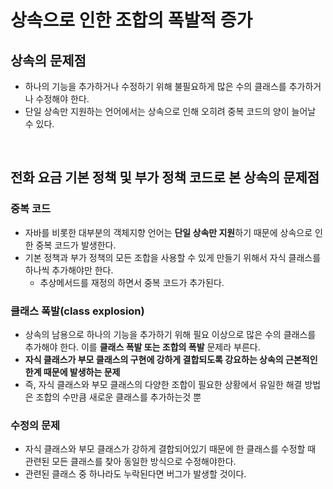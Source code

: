# 상속으로 인한 조합의 폭발적 증가

## 상속의 문제점

- 하나의 기능을 추가하거나 수정하기 위해 불필요하게 많은 수의 클래스를 추가하거나 수정해야 한다.
- 단일 상속만 지원하는 언어에서는 상속으로 인해 오히려 중복 코드의 양이 늘어날 수 있다.

</br >

## 전화 요금 기본 정책 및 부가 정책 코드로 본 상속의 문제점

### 중복 코드

- 자바를 비롯한 대부분의 객체지향 언어는 **단일 상속만 지원**하기 때문에 상속으로 인한 중복 코드가 발생한다.
- 기본 정책과 부가 정책의 모든 조합을 사용할 수 있게 만들기 위해서 자식 클래스를 하나씩 추가해야만 한다.
  - 추상메서드를 재정의 하면서 중복 코드가 추가된다.

### 클래스 폭발(class explosion)

- 상속의 남용으로 하나의 기능을 추가하기 위해 필요 이상으로 많은 수의 클래스를 추가해야 한다. 이를 **클래스 폭발 또는 조합의 폭발** 문제라 부른다.
- **자식 클래스가 부모 클래스의 구현에 강하게 결합되도록 강요하는 상속의 근본적인 한계 때문에 발생하는 문제**
- 즉, 자식 클래스와 부모 클래스의 다양한 조합이 필요한 상황에서 유일한 해결 방법은 조합의 수만큼 새로운 클래스를 추가하는것 뿐

### 수정의 문제

- 자식 클래스와 부모 클래스가 강하게 결합되어있기 때문에 한 클래스를 수정할 때 관련된 모든 클래스를 찾아 동일한 방식으로 수정해야한다.
- 관련된 클래스 중 하나라도 누락된다면 버그가 발생할 것이다.


